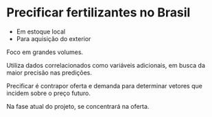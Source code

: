 # Precificar fertilizantes no Brasil  

* Em estoque local  
* Para aquisição do exterior  

Foco em grandes volumes.  

Utiliza dados correlacionados como variáveis adicionais, em busca da maior precisão nas predições.  

Precificar é contrapor oferta e demanda para determinar vetores que incidem sobre o preço futuro.  

Na fase atual do projeto, se concentrará na oferta.